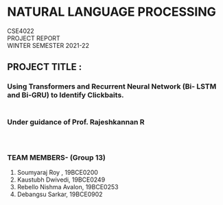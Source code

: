 # NATURAL LANGUAGE PROCESSING <br>
 CSE4022 <br>
 PROJECT REPORT<br>
WINTER SEMESTER 2021-22<br>
 ## PROJECT TITLE : 
 ### Using Transformers and Recurrent Neural Network (Bi- LSTM and Bi-GRU) to Identify Clickbaits.<br> <br>
 ### Under guidance of Prof. Rajeshkannan R<br><br><br>
### TEAM MEMBERS- (Group 13)
1. Soumyaraj Roy , 19BCE0200
2. Kaustubh Dwivedi, 19BCE0249
3. Rebello Nishma Avalon, 19BCE0253
4. Debangsu Sarkar, 19BCE0902
